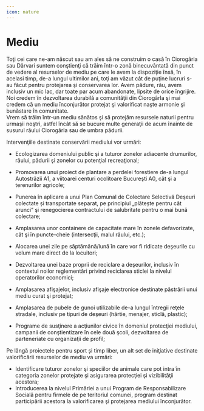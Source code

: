 ```yaml
---
icon: nature
---
```


# Mediu

Toţi cei care ne-am născut sau am ales să ne construim o casă ȋn Ciorogârla sau Dârvari suntem conştienţi că trăim ȋntr-o zonă binecuvântată din punct de vedere al resurselor de mediu pe care le avem la dispoziţie ȋnsă, ȋn acelasi timp, de-a lungul ultimilor ani, toţi am văzut cât de puţine lucruri s-au făcut pentru protejarea şi conservarea lor. Avem pădure, râu, avem inclusiv un mic lac, dar toate par acum abandonate, lipsite de orice ȋngrijire.  
Noi credem ȋn dezvoltarea durabilă a comunităţii din Ciorogârla şi mai credem că un mediu ȋnconjurător protejat şi valorificat naşte armonie şi bunăstare ȋn comunitate.  
Vrem să trăim ȋntr-un mediu sănătos şi să protejăm resursele naturii pentru urmaşii noştri, astfel ȋncât să se bucure multe generaţii de acum ȋnainte de susurul râului Ciorogârla sau de umbra pădurii.

Intervenţiile destinate conservării mediului vor urmări:

- Ecologizarea domeniului public şi a tuturor zonelor adiacente drumurilor, râului, pădurii şi zonelor cu potenţial recreaţional;  
- Promovarea unui proiect de plantare a perdelei forestiere de-a lungul Autostrăzii A1, a viitoarei centuri ocolitoare Bucureşti A0, cât şi a terenurilor agricole;  
- Punerea ȋn aplicare a unui Plan Comunal de Colectare Selectivă Deșeuri colectate și transportate separat, pe principiul „plătește pentru cât arunci“ şi renegocierea contractului de salubritate pentru o mai bună colectare;  
- Amplasarea unor containere de capacitate mare ȋn zonele defavorizate, cât şi ȋn puncte-cheie (intersecţii, malul râului, etc.);

- Alocarea unei zile pe săptămână/lună ȋn care vor fi ridicate deşeurile cu volum mare direct de la locuitori;

- Dezvoltarea unei baze proprii de reciclare a deşeurilor, inclusiv ȋn contextul noilor reglementări privind reciclarea sticlei la nivelul operatorilor economici;

- Amplasarea afişajelor, inclusiv afişaje electronice destinate păstrării unui mediu curat şi protejat;  
- Amplasarea de pubele de gunoi utilizabile de-a lungul ȋntregii reţele stradale, inclusiv pe tipuri de deşeuri (hârtie, menajer, sticlă, plastic);  
- Programe de susţinere a acţiunilor civice ȋn domeniul protecţiei mediului, campanii de conştientizare ȋn cele două şcoli, dezvoltarea de parteneriate cu organizaţii de profil;  

Pe lângă proiectele pentru sport și timp liber, un alt set de iniţiative destinate valorificării resurselor de mediu va urmări:

- Identificare tuturor zonelor şi speciilor de animale care pot intra ȋn categoria zonelor protejate şi asigurarea protecţiei şi vizibilităţii acestora;  
- Introducerea la nivelul Primăriei a unui Program de Responsabilizare Socială pentru firmele de pe teritoriul comunei, program destinat participării acestora la valorificarea şi protejarea mediului ȋnconjurător.
